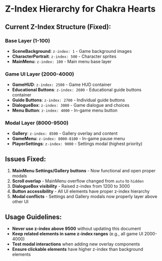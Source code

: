 # Z-Index Hierarchy for Chakra Hearts

## Current Z-Index Structure (Fixed):

### Base Layer (1-100)

- **SceneBackground**: `z-index: 1` - Game background images
- **CharacterPortrait**: `z-index: 500` - Character sprites
- **MainMenu**: `z-index: 100` - Main menu base layer

### Game UI Layer (2000-4000)

- **GameHUD**: `z-index: 2500` - Game HUD container
- **Educational Buttons**: `z-index: 2600` - Educational guide buttons container
- **Guide Buttons**: `z-index: 2700` - Individual guide buttons
- **DialogueBox**: `z-index: 3000` - Game dialogue and choices
- **Menu Button**: `z-index: 4000` - In-game menu button

### Modal Layer (8000-9500)

- **Gallery**: `z-index: 8500` - Gallery overlay and content
- **GameMenu**: `z-index: 8000-8100` - In-game pause menu
- **PlayerSettings**: `z-index: 9000` - Settings modal (highest priority)

## Issues Fixed:

1. **MainMenu Settings/Gallery buttons** - Now functional and open proper modals
2. **Scroll overlap** - MainMenu overflow changed from `auto` to `hidden`
3. **DialogueBox visibility** - Raised z-index from 1200 to 3000
4. **Button accessibility** - All UI elements have proper z-index hierarchy
5. **Modal conflicts** - Settings and Gallery modals now properly layer above other UI

## Usage Guidelines:

- **Never use z-index above 9500** without updating this document
- **Keep related elements in same z-index ranges** (e.g., all game UI 2000-4000)
- **Test modal interactions** when adding new overlay components
- **Ensure clickable elements** have higher z-index than background elements
